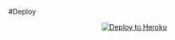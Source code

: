 #Deploy

<p align="center"><a href="https://heroku.com/deploy?template=https://github.com/evolos/Evolos-Project"><img src="https://www.herokucdn.com/deploy/button.png" alt="Deploy to Heroku" target="_blank"/></a></p>
